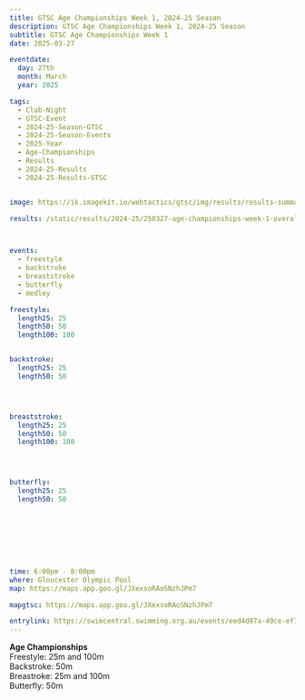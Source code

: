 ```yaml
---
title: GTSC Age Championships Week 1, 2024-25 Season
description: GTSC Age Championships Week 1, 2024-25 Season
subtitle: GTSC Age Championships Week 1
date: 2025-03-27

eventdate:
  day: 27th
  month: March
  year: 2025

tags:
  - Club-Night
  - GTSC-Event
  - 2024-25-Season-GTSC
  - 2024-25-Season-Events
  - 2025-Year
  - Age-Championships
  - Results
  - 2024-25-Results
  - 2024-25-Results-GTSC


image: https://ik.imagekit.io/webtactics/gtsc/img/results/results-summary-18.jpg

results: /static/results/2024-25/250327-age-championships-week-1-overall-week-18-gtsc-club-night-results.pdf



events:
  - freestyle
  - backstroke
  - breaststroke
  - butterfly
  - medley

freestyle:
  length25: 25
  length50: 50
  length100: 100


backstroke:
  length25: 25
  length50: 50




breaststroke:
  length25: 25
  length50: 50
  length100: 100




butterfly:
  length25: 25
  length50: 50








time: 6:00pm - 8:00pm
where: Gloucester Olympic Pool
map: https://maps.app.goo.gl/JXexsoRAoSNzhJPm7

mapgtsc: https://maps.app.goo.gl/JXexsoRAoSNzhJPm7

entrylink: https://swimcentral.swimming.org.au/events/eed4d87a-49ce-ef11-8eea-002248978584/detail
---
```


<strong>Age Championships</strong><br/>
Freestyle: 25m and 100m<br/>
Backstroke: 50m<br/>
Breastroke: 25m and 100m<br/>
Butterfly: 50m<br/>


